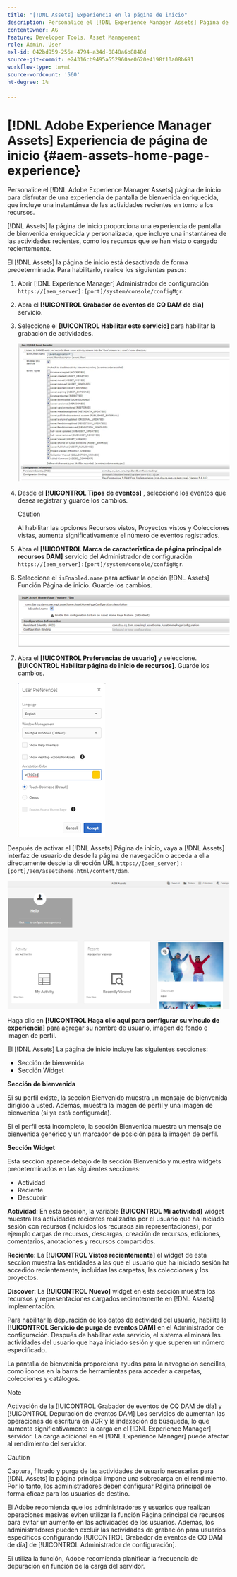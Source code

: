 ```yaml
---
title: "[!DNL Assets] Experiencia en la página de inicio"
description: Personalice el [!DNL Experience Manager Assets] Página de inicio para disfrutar de una pantalla de bienvenida enriquecida, que incluye una instantánea de las actividades recientes relacionadas con los recursos.
contentOwner: AG
feature: Developer Tools, Asset Management
role: Admin, User
exl-id: 042bd959-256a-4794-a34d-0848a6b8840d
source-git-commit: e24316cb9495a552960ae0620e4198f10a08b691
workflow-type: tm+mt
source-wordcount: '560'
ht-degree: 1%

---
```


# [!DNL Adobe Experience Manager Assets] Experiencia de página de inicio {#aem-assets-home-page-experience}

Personalice el [!DNL Adobe Experience Manager Assets] página de inicio para disfrutar de una experiencia de pantalla de bienvenida enriquecida, que incluye una instantánea de las actividades recientes en torno a los recursos.

[!DNL Assets] la página de inicio proporciona una experiencia de pantalla de bienvenida enriquecida y personalizada, que incluye una instantánea de las actividades recientes, como los recursos que se han visto o cargado recientemente.

El [!DNL Assets] la página de inicio está desactivada de forma predeterminada. Para habilitarlo, realice los siguientes pasos:

1. Abrir [!DNL Experience Manager] Administrador de configuración `https://[aem_server]:[port]/system/console/configMgr`.
1. Abra el **[!UICONTROL Grabador de eventos de CQ DAM de día]** servicio.
1. Seleccione el **[!UICONTROL Habilitar este servicio]** para habilitar la grabación de actividades.

   ![chlimage_1-250](assets/chlimage_1-250.png)

1. Desde el **[!UICONTROL Tipos de eventos]** , seleccione los eventos que desea registrar y guarde los cambios.

   >[!CAUTION]
   >
   >Al habilitar las opciones Recursos vistos, Proyectos vistos y Colecciones vistas, aumenta significativamente el número de eventos registrados.

1. Abra el **[!UICONTROL Marca de característica de página principal de recursos DAM]** servicio del Administrador de configuración `https://[aem_server]:[port]/system/console/configMgr`.
1. Seleccione el `isEnabled.name` para activar la opción [!DNL Assets] Función Página de inicio. Guarde los cambios.

   ![chlimage_1-251](assets/chlimage_1-251.png)

1. Abra el **[!UICONTROL Preferencias de usuario]** y seleccione. **[!UICONTROL Habilitar página de inicio de recursos]**. Guarde los cambios.

   ![Habilitar la página de inicio de los recursos en el cuadro de diálogo Preferencias de usuario](assets/Annotation-color.png)

Después de activar el [!DNL Assets] Página de inicio, vaya a [!DNL Assets] interfaz de usuario de desde la página de navegación o acceda a ella directamente desde la dirección URL `https://[aem_server]:[port]/aem/assetshome.html/content/dam`.

![configuración del vínculo de experiencia en la interfaz de usuario de Assets](assets/config-experience-link.png)

Haga clic en **[!UICONTROL Haga clic aquí para configurar su vínculo de experiencia]** para agregar su nombre de usuario, imagen de fondo e imagen de perfil.

El [!DNL Assets] La página de inicio incluye las siguientes secciones:

* Sección de bienvenida
* Sección Widget

**Sección de bienvenida**

Si su perfil existe, la sección Bienvenido muestra un mensaje de bienvenida dirigido a usted. Además, muestra la imagen de perfil y una imagen de bienvenida (si ya está configurada).

Si el perfil está incompleto, la sección Bienvenida muestra un mensaje de bienvenida genérico y un marcador de posición para la imagen de perfil.

**Sección Widget**

Esta sección aparece debajo de la sección Bienvenido y muestra widgets predeterminados en las siguientes secciones:

* Actividad
* Reciente
* Descubrir

**Actividad**: En esta sección, la variable **[!UICONTROL Mi actividad]** widget muestra las actividades recientes realizadas por el usuario que ha iniciado sesión con recursos (incluidos los recursos sin representaciones), por ejemplo cargas de recursos, descargas, creación de recursos, ediciones, comentarios, anotaciones y recursos compartidos.

**Reciente**: La **[!UICONTROL Vistos recientemente]** el widget de esta sección muestra las entidades a las que el usuario que ha iniciado sesión ha accedido recientemente, incluidas las carpetas, las colecciones y los proyectos.

**Discover**: La **[!UICONTROL Nuevo]** widget en esta sección muestra los recursos y representaciones cargados recientemente en [!DNL Assets] implementación.

Para habilitar la depuración de los datos de actividad del usuario, habilite la **[!UICONTROL Servicio de purga de eventos DAM]** en el Administrador de configuración. Después de habilitar este servicio, el sistema eliminará las actividades del usuario que haya iniciado sesión y que superen un número especificado.

La pantalla de bienvenida proporciona ayudas para la navegación sencillas, como iconos en la barra de herramientas para acceder a carpetas, colecciones y catálogos.

>[!NOTE]
>
>Activación de la [!UICONTROL Grabador de eventos de CQ DAM de día] y [!UICONTROL Depuración de eventos DAM] Los servicios de aumentan las operaciones de escritura en JCR y la indexación de búsqueda, lo que aumenta significativamente la carga en el [!DNL Experience Manager] servidor. La carga adicional en el [!DNL Experience Manager] puede afectar al rendimiento del servidor.

>[!CAUTION]
>
>Captura, filtrado y purga de las actividades de usuario necesarias para [!DNL Assets] la página principal impone una sobrecarga en el rendimiento. Por lo tanto, los administradores deben configurar Página principal de forma eficaz para los usuarios de destino.
>
>El Adobe recomienda que los administradores y usuarios que realizan operaciones masivas eviten utilizar la función Página principal de recursos para evitar un aumento en las actividades de los usuarios. Además, los administradores pueden excluir las actividades de grabación para usuarios específicos configurando [!UICONTROL Grabador de eventos de CQ DAM de día] de [!UICONTROL Administrador de configuración].
>
>Si utiliza la función, Adobe recomienda planificar la frecuencia de depuración en función de la carga del servidor.
